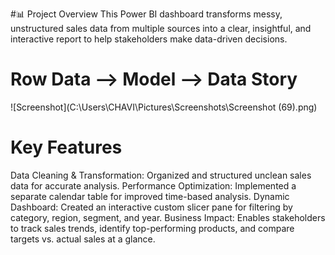 #📊 Project Overview
This Power BI dashboard transforms messy, unstructured sales data from multiple sources into a clear, insightful, and interactive report to help stakeholders make data-driven decisions.

# Row Data --> Model --> Data Story

![Screenshot](C:\Users\CHAVI\Pictures\Screenshots\Screenshot (69).png)

# Key Features
Data Cleaning & Transformation: Organized and structured unclean sales data for accurate analysis.
Performance Optimization: Implemented a separate calendar table for improved time-based analysis.
Dynamic Dashboard: Created an interactive custom slicer pane for filtering by category, region, segment, and year.
Business Impact: Enables stakeholders to track sales trends, identify top-performing products, and compare targets vs. actual sales at a glance.
